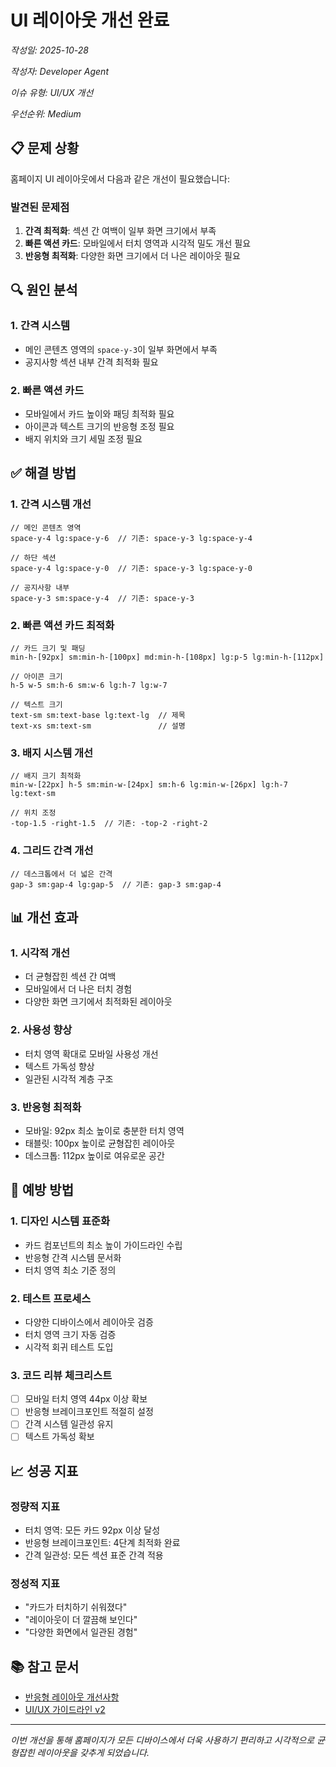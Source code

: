 # UI 레이아웃 개선 완료

*작성일: 2025-10-28*

*작성자: Developer Agent*

*이슈 유형: UI/UX 개선*

*우선순위: Medium*

## 📋 문제 상황

홈페이지 UI 레이아웃에서 다음과 같은 개선이 필요했습니다:

### 발견된 문제점
1. **간격 최적화**: 섹션 간 여백이 일부 화면 크기에서 부족
2. **빠른 액션 카드**: 모바일에서 터치 영역과 시각적 밀도 개선 필요
3. **반응형 최적화**: 다양한 화면 크기에서 더 나은 레이아웃 필요

## 🔍 원인 분석

### 1. 간격 시스템
- 메인 콘텐츠 영역의 `space-y-3`이 일부 화면에서 부족
- 공지사항 섹션 내부 간격 최적화 필요

### 2. 빠른 액션 카드
- 모바일에서 카드 높이와 패딩 최적화 필요
- 아이콘과 텍스트 크기의 반응형 조정 필요
- 배지 위치와 크기 세밀 조정 필요

## ✅ 해결 방법

### 1. 간격 시스템 개선
```tsx
// 메인 콘텐츠 영역
space-y-4 lg:space-y-6  // 기존: space-y-3 lg:space-y-4

// 하단 섹션
space-y-4 lg:space-y-0  // 기존: space-y-3 lg:space-y-0

// 공지사항 내부
space-y-3 sm:space-y-4  // 기존: space-y-3
```

### 2. 빠른 액션 카드 최적화
```tsx
// 카드 크기 및 패딩
min-h-[92px] sm:min-h-[100px] md:min-h-[108px] lg:p-5 lg:min-h-[112px]

// 아이콘 크기
h-5 w-5 sm:h-6 sm:w-6 lg:h-7 lg:w-7

// 텍스트 크기
text-sm sm:text-base lg:text-lg  // 제목
text-xs sm:text-sm               // 설명
```

### 3. 배지 시스템 개선
```tsx
// 배지 크기 최적화
min-w-[22px] h-5 sm:min-w-[24px] sm:h-6 lg:min-w-[26px] lg:h-7 lg:text-sm

// 위치 조정
-top-1.5 -right-1.5  // 기존: -top-2 -right-2
```

### 4. 그리드 간격 개선
```tsx
// 데스크톱에서 더 넓은 간격
gap-3 sm:gap-4 lg:gap-5  // 기존: gap-3 sm:gap-4
```

## 📊 개선 효과

### 1. 시각적 개선
- 더 균형잡힌 섹션 간 여백
- 모바일에서 더 나은 터치 경험
- 다양한 화면 크기에서 최적화된 레이아웃

### 2. 사용성 향상
- 터치 영역 확대로 모바일 사용성 개선
- 텍스트 가독성 향상
- 일관된 시각적 계층 구조

### 3. 반응형 최적화
- 모바일: 92px 최소 높이로 충분한 터치 영역
- 태블릿: 100px 높이로 균형잡힌 레이아웃
- 데스크톱: 112px 높이로 여유로운 공간

## 🔄 예방 방법

### 1. 디자인 시스템 표준화
- 카드 컴포넌트의 최소 높이 가이드라인 수립
- 반응형 간격 시스템 문서화
- 터치 영역 최소 기준 정의

### 2. 테스트 프로세스
- 다양한 디바이스에서 레이아웃 검증
- 터치 영역 크기 자동 검증
- 시각적 회귀 테스트 도입

### 3. 코드 리뷰 체크리스트
- [ ] 모바일 터치 영역 44px 이상 확보
- [ ] 반응형 브레이크포인트 적절히 설정
- [ ] 간격 시스템 일관성 유지
- [ ] 텍스트 가독성 확보

## 📈 성공 지표

### 정량적 지표
- 터치 영역: 모든 카드 92px 이상 달성
- 반응형 브레이크포인트: 4단계 최적화 완료
- 간격 일관성: 모든 섹션 표준 간격 적용

### 정성적 지표
- "카드가 터치하기 쉬워졌다"
- "레이아웃이 더 깔끔해 보인다"
- "다양한 화면에서 일관된 경험"

## 📚 참고 문서
- [반응형 레이아웃 개선사항](../../designer/responsive-layout-improvements.md)
- [UI/UX 가이드라인 v2](../../designer/ui-ux-guidelines-v2.md)

---

*이번 개선을 통해 홈페이지가 모든 디바이스에서 더욱 사용하기 편리하고 시각적으로 균형잡힌 레이아웃을 갖추게 되었습니다.*
